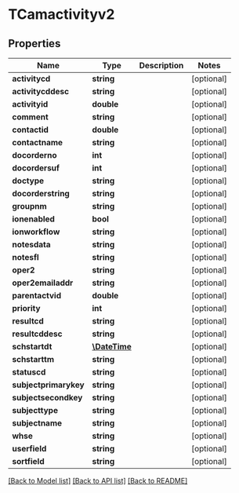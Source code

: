 # TCamactivityv2

## Properties
Name | Type | Description | Notes
------------ | ------------- | ------------- | -------------
**activitycd** | **string** |  | [optional] 
**activitycddesc** | **string** |  | [optional] 
**activityid** | **double** |  | [optional] 
**comment** | **string** |  | [optional] 
**contactid** | **double** |  | [optional] 
**contactname** | **string** |  | [optional] 
**docorderno** | **int** |  | [optional] 
**docordersuf** | **int** |  | [optional] 
**doctype** | **string** |  | [optional] 
**docorderstring** | **string** |  | [optional] 
**groupnm** | **string** |  | [optional] 
**ionenabled** | **bool** |  | [optional] 
**ionworkflow** | **string** |  | [optional] 
**notesdata** | **string** |  | [optional] 
**notesfl** | **string** |  | [optional] 
**oper2** | **string** |  | [optional] 
**oper2emailaddr** | **string** |  | [optional] 
**parentactvid** | **double** |  | [optional] 
**priority** | **int** |  | [optional] 
**resultcd** | **string** |  | [optional] 
**resultcddesc** | **string** |  | [optional] 
**schstartdt** | [**\DateTime**](\DateTime.md) |  | [optional] 
**schstarttm** | **string** |  | [optional] 
**statuscd** | **string** |  | [optional] 
**subjectprimarykey** | **string** |  | [optional] 
**subjectsecondkey** | **string** |  | [optional] 
**subjecttype** | **string** |  | [optional] 
**subjectname** | **string** |  | [optional] 
**whse** | **string** |  | [optional] 
**userfield** | **string** |  | [optional] 
**sortfield** | **string** |  | [optional] 

[[Back to Model list]](../README.md#documentation-for-models) [[Back to API list]](../README.md#documentation-for-api-endpoints) [[Back to README]](../README.md)


